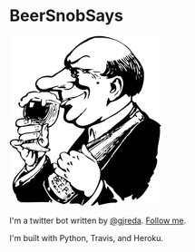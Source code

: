 BeerSnobSays
============

![our resident beer snob](/images/johnny-automatic-the-beer-snob.png "Our resident beer snob")

I'm a twitter bot written by [@gjreda](https://twitter.com/gjreda). 
[Follow me](https://twitter.com/beersnobsays).

I'm built with Python, Travis, and Heroku.
